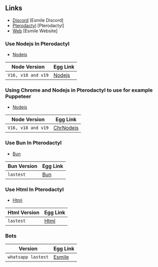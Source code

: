## Links

- [Discord](https://discord.gg/aXvuUpvRQs) [Esmile Discord]
- [Pterodactyl](https://pterodactyl.io) [Pterodactyl]
- [Web](https://mresmile.com) [Esmile Website]

### Use Nodejs In Pterodactyl

- [Nodejs](https://nodejs.org)

| Node Version       | Egg Link          |
| ------------------ | ----------------- |
| `V16, v18 and v19` | [Nodejs](/nodejs) |

### Using Chrome and Nodejs in Pterodactyl to use for example Puppeteer

- [Nodejs](https://nodejs.org)

| Node Version       | Egg Link                |
| ------------------ | ----------------------- |
| `V16, v18 and v19` | [ChrNodejs](/chrnodejs) |

### Use Bun In Pterodactyl

- [Bun](https://bun.sh)

| Bun Version | Egg Link    |
| ----------- | ----------- |
| `lastest`   | [Bun](/bun) |

### Use Html In Pterodactyl

- [Html](https://developer.mozilla.org/en-US/docs/Web/HTML)

| Html Version | Egg Link      |
| ------------ | ------------- |
| `lastest`    | [Html](/html) |

### Bots

| Version            | Egg Link                        |
| ------------------ | ------------------------------- |
| `whatsapp lastest` | [Esmile](/bots/whatsapp/esmile) |
